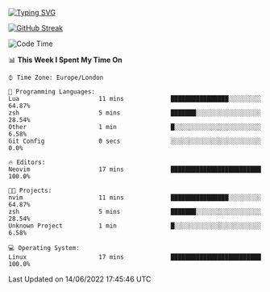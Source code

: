 [![Typing SVG](https://readme-typing-svg.herokuapp.com?size=23&duration=7000&color=168BC6&center=true&vCenter=true&width=500&lines=I+use+Arch+btw)](https://git.io/typing-svg)

[![GitHub Streak](https://github-readme-streak-stats.herokuapp.com?user=akim-13&theme=github-dark)](https://git.io/streak-stats)

<!--START_SECTION:waka-->
![Code Time](http://img.shields.io/badge/Code%20Time-3%20hrs%2034%20mins-blue)

📊 **This Week I Spent My Time On** 

```text
⌚︎ Time Zone: Europe/London

💬 Programming Languages: 
Lua                      11 mins             ████████████████░░░░░░░░░   64.87% 
zsh                      5 mins              ███████░░░░░░░░░░░░░░░░░░   28.54% 
Other                    1 min               █░░░░░░░░░░░░░░░░░░░░░░░░   6.58% 
Git Config               0 secs              ░░░░░░░░░░░░░░░░░░░░░░░░░   0.0%

🔥 Editors: 
Neovim                   17 mins             █████████████████████████   100.0%

🐱‍💻 Projects: 
nvim                     11 mins             ████████████████░░░░░░░░░   64.87% 
zsh                      5 mins              ███████░░░░░░░░░░░░░░░░░░   28.54% 
Unknown Project          1 min               █░░░░░░░░░░░░░░░░░░░░░░░░   6.58%

💻 Operating System: 
Linux                    17 mins             █████████████████████████   100.0%

```


 Last Updated on 14/06/2022 17:45:46 UTC
<!--END_SECTION:waka-->
